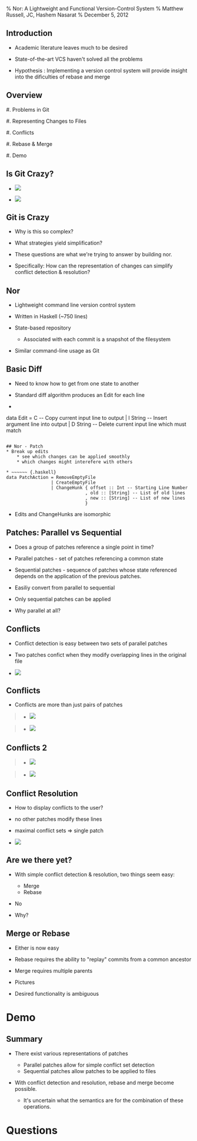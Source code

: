 % Nor: A Lightweight and Functional Version-Control System
% Matthew Russell, JC, Hashem Nasarat
% December 5, 2012


## Introduction
* Academic literature leaves much to be desired

* State-of-the-art VCS haven't solved all the problems

* Hypothesis : Implementing a version control system will provide insight into the dificulties of rebase and merge

## Overview
#. Problems in Git

#. Representing Changes to Files

#. Conflicts

#. Rebase & Merge

#. Demo

## Is Git Crazy?

* ![](img/git_crazy_graph.svg)

* ![](img/git_crazy_graph_rebase.svg)

## Git is Crazy

* Why is this so complex?

* What strategies yield simplification?

* These questions are what we're trying to answer by building nor.

* Specifically: How can the representation of changes can simplify conflict detection & resolution?

## Nor
* Lightweight command line version control system

* Written in Haskell (~750 lines)

* State-based repository 

    * Associated with each commit is a snapshot of the filesystem

* Similar command-line usage as Git

## Basic Diff
* Need to know how to get from one state to another

* Standard diff algorithm produces an Edit for each line

* ~~~~~~ {.haskell}
data Edit = C -- Copy current input line to output
          | I String -- Insert argument line into output
          | D String -- Delete current input line which must match
~~~~~~

## Nor - Patch
* Break up edits
    * see which changes can be applied smoothly
    * which changes might interefere with others

* ~~~~~~ {.haskell}
data PatchAction = RemoveEmptyFile
                 | CreateEmptyFile
                 | ChangeHunk { offset :: Int -- Starting Line Number
                              , old :: [String] -- List of old lines
                              , new :: [String] -- List of new lines
                              }
~~~~~~

* Edits and ChangeHunks are isomorphic

## Patches: Parallel vs Sequential

* Does a group of patches reference a single point in time?

* Parallel patches - set of patches referencing a common state

* Sequential patches - sequence of patches whose state referenced depends on
  the application of the previous patches.

* Easiliy convert from parallel to sequential

* Only sequential patches can be applied

* Why parallel at all?

## Conflicts

* Conflict detection is easy between two sets of parallel patches

* Two patches confict when they modify overlapping lines in the original file

* ![](img/parallel_patch_file.svg)

## Conflicts

* Conflicts are more than just pairs of patches

> * ![](img/parallel_patch_file.svg)

> * ![](img/parallel_patch.svg) 

## Conflicts 2

> * ![](img/parallel_patch_file.svg)

> * ![](img/parallel_patch_connected.svg)

## Conflict Resolution

* How to display conflicts to the user?

* no other patches modify these lines

* maximal conflict sets => single patch

* ![](img/diff.svg) 

## Are we there yet?
* With simple conflict detection & resolution, two things seem easy:

    * Merge
    * Rebase

* No

* Why?

## Merge or Rebase
* Either is now easy

* Rebase requires the ability to "replay" commits from a common ancestor

* Merge requires multiple parents

* Pictures

* Desired functionality is ambiguous

# Demo

## Summary

* There exist various representations of patches

    * Parallel patches allow for simple conflict set detection 
    * Sequential patches allow patches to be applied to files

* With conflict detection and resolution, rebase and merge become possible.

    * It's uncertain what the semantics are for the combination of these operations.

# Questions
